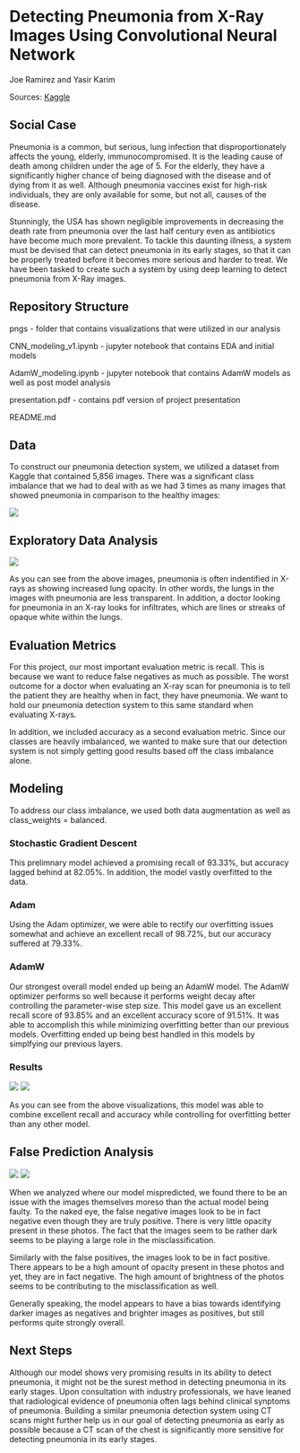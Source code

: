 # Detecting Pneumonia from X-Ray Images Using Convolutional Neural Network

Joe Ramirez and Yasir Karim

Sources: [Kaggle](https://www.kaggle.com/paultimothymooney/chest-xray-pneumonia)

## Social Case

Pneumonia is a common, but serious, lung infection that disproportionately affects the young, elderly, immunocompromised. It is the leading cause of death among children under the age of 5. For the elderly, they have a significantly higher chance of being diagnosed with the disease and of dying from it as well. Although pneumonia vaccines exist for high-risk individuals, they are only available for some, but not all, causes of the disease.

Stunningly, the USA has shown negligible improvements in decreasing the death rate from pneumonia over the last half century even as antibiotics have become much more prevalent. To tackle this daunting illness, a system must be devised that can detect pneumonia in its early stages, so that it can be properly treated before it becomes more serious and harder to treat. We have been tasked to create such a system by using deep learning to detect pneumonia from X-Ray images.

## Repository Structure

pngs - folder that contains visualizations that were utilized in our analysis

CNN_modeling_v1.ipynb - jupyter notebook that contains EDA and initial models

AdamW_modeling.ipynb - jupyter notebook that contains AdamW models as well as post model analysis

presentation.pdf - contains pdf version of project presentation

README.md


## Data

To construct our pneumonia detection system, we utilized a dataset from Kaggle that contained 5,856 images. There was a significant class imbalance that we had to deal with as we had 3 times as many images that showed pneumonia in comparison to the healthy images:

<img src="https://raw.githubusercontent.com/Sonora27/pneumonia_image_classification/master/PNG/pneumonia_imbalance.png">

## Exploratory Data Analysis

<img src="https://raw.githubusercontent.com/Sonora27/pneumonia_image_classification/master/PNG/x-ray_scans.png">

As you can see from the above images, pneumonia is often indentified in X-rays as showing increased lung opacity. In other words, the lungs in the images with pneumonia are less transparent. In addition, a doctor looking for pneumonia in an X-ray looks for infiltrates, which are lines or streaks of opaque white within the lungs.

## Evaluation Metrics

For this project, our most important evaluation metric is recall. This is because we want to reduce false negatives as much as possible. The worst outcome for a doctor when evaluating an X-ray scan for pneumonia is to tell the patient they are healthy when in fact, they have pneumonia. We want to hold our pneumonia detection system to this same standard when evaluating X-rays.

In addition, we included accuracy as a second evaluation metric. Since our classes are heavily imbalanced, we wanted to make sure that our detection system is not simply getting good results based off the class imbalance alone. 

## Modeling

To address our class imbalance, we used both data augmentation as well as class_weights = balanced.

### Stochastic Gradient Descent

This prelimnary model achieved a promising recall of 93.33%, but accuracy lagged behind at 82.05%. In addition, the model vastly overfitted to the data.

### Adam

Using the Adam optimizer, we were able to rectify our overfitting issues somewhat and achieve an excellent recall of 98.72%, but our accuracy suffered at 79.33%.

### AdamW

Our strongest overall model ended up being an AdamW model. The AdamW optimizer performs so well because it performs weight decay after controlling the parameter-wise step size. This model gave us an excellent recall score of 93.85% and an excellent accuracy score of 91.51%. It was able to accomplish this while minimizing overfitting better than our previous models. Overfitting ended up being best handled in this models by simplfying our previous layers.

### Results

<img src="https://raw.githubusercontent.com/Sonora27/pneumonia_image_classification/master/PNG/confusion_matrix.png">

<img src="https://raw.githubusercontent.com/Sonora27/pneumonia_image_classification/master/PNG/adamw.png">

As you can see from the above visualizations, this model was able to combine excellent recall and accuracy while controlling for overfitting better than any other model.

## False Prediction Analysis
<img src="https://raw.githubusercontent.com/Sonora27/pneumonia_image_classification/master/PNG/false_negatives.png">
<img src="https://raw.githubusercontent.com/Sonora27/pneumonia_image_classification/master/PNG/false_positives.png">

When we analyzed where our model mispredicted, we found there to be an issue with the images themselves moreso than the actual model being faulty. To the naked eye, the false negative images look to be in fact negative even though they are truly positive. There is very little opacity present in these photos. The fact that the images seem to be rather dark seems to be playing a large role in the misclassification.

Similarly with the false positives, the images look to be in fact positive. There appears to be a high amount of opacity present in these photos and yet, they are in fact negative.  The high amount of brightness of the photos seems to be contributing to the misclassification as well.

Generally speaking, the model appears to have a bias towards identifying darker images as negatives and brighter images as positives, but still performs quite strongly overall.

## Next Steps

Although our model shows very promising results in its ability to detect pneumonia, it might not be the surest method in detecting pneumonia in its early stages. Upon consultation with industry professionals, we have leaned that radiological evidence of pneumonia often lags behind clinical synptoms of pneumonia. Building a similar pneumonia detection system using CT scans might further help us in our goal of detecting pneumonia as early as possible because a CT scan of the chest is significantly more sensitive for detecting pneumonia in its early stages.

